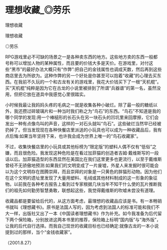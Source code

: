 # 理想收藏_◎劳乐

理想收藏

理想收藏

◎劳乐

RPG游戏里必不可缺的场景之一是各种卖东西的地方。这些地方卖的东西一般都号称可以增加人物的某种属性，而且要的价钱大多是天价。在游戏里，对付这些“黑市”的最好办法大概只有“作弊”:把自己的金钱属性也调成天数，然后再到这些商店里去为所欲为。这种作弊的另一个好处是你甚至可以抱着“收藏”的心理去买东西。在我前不久玩的一个和古龙有关的游戏里，我花大价钱买下了一根“天机棍”。买“天机棍”纯粹是因为它在古龙的小说里被排到了所谓“兵器谱”的第一名，虽然没用，但把它放在道具中我感觉心里很踏实。

小时候我最让我妈妈头疼的毛病之一就是收集各种小破烂。除了最一般的糖纸以外，我还攒过碎玻璃片和一种当时我们称之为“鸟石”的东西。“鸟石”不知道是我的哪个同学的发现:用一个棒槌形的长石头在另一块石头的凹坑里来回摩擦，它们会发出一种有点像鸟叫的声音，这样的一对石头就叫“鸟石”。这些破烂当然早已经被扔掉了。但当发现现在各种快餐店里派送的小玩具也可以成为一种收藏品后，我有点后悔:如果当年坚持下来，也许我会成为世界上唯一的“鸟石收藏家”。

不过，收集快餐店里的小玩具或其他标榜为“限定版”的塑料人偶不仅有“低俗”之嫌，而且很危险。我发现这种危险是在看过加菲猫的创造者吉姆·戴维斯写的一段话以后。加菲猫造型的东西显然在美国比在我们这里更多也更流行，以至于戴维斯曾经不无骄傲地预测:如果我们的文明变成了一片废墟，外星人来发掘时很可能会以为这个文明存在图腾崇拜，而且崇拜的对象是一只黄色的胖猫形动物。因为他们在这个文明的遗址里发现了大量用塑料、毛绒或其他材料制成的这一形象的象征物。以前我在各种考古报告上看到过专家根据几块当年不知干什么使的瓦片推断我们的祖先如何勤劳智慧勇敢，联想起这些，我觉得戴维斯的吹嘘未尝没有道理。

收藏品都是要留给后代的，从这方面考虑，最理想的收藏品应该是书。有一本畅销书就叫《理想藏书》。原书是法国人写的，因为考虑到法国人的标准可能和我们不大一样，出版社又出了一本《中国读者理想藏书》作为补充。如今我准备为后代留下两个保险箱，分别放进这两本书里的推荐，保险箱上标明“国内版”与“海外版”，让我的后代自行选择。而我自己现世的收藏目标也已经确定:就像古龙的一本小说提到过的那样，当个“金钱收藏家”。

（2001.8.27）